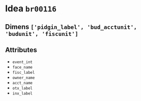 # Idea `br00116`

## Dimens `['pidgin_label', 'bud_acctunit', 'budunit', 'fiscunit']`

## Attributes
- `event_int`
- `face_name`
- `fisc_label`
- `owner_name`
- `acct_name`
- `otx_label`
- `inx_label`

